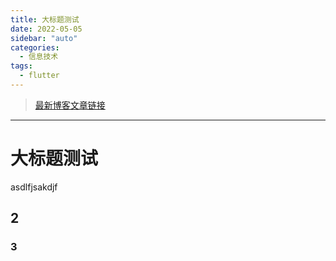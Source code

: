 ```yaml
---
title: 大标题测试
date: 2022-05-05
sidebar: "auto"
categories:
  - 信息技术
tags:
  - flutter
---
```


> [最新博客文章链接](https://tsanfer.com/views/Computer/Windows_WSL_terminal_WebDAV_PartitionBackup.html)

***





# 大标题测试

asdlfjsakdjf

## 2

### 3